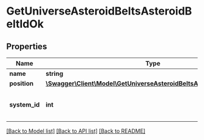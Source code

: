 # GetUniverseAsteroidBeltsAsteroidBeltIdOk

## Properties
Name | Type | Description | Notes
------------ | ------------- | ------------- | -------------
**name** | **string** | name string | 
**position** | [**\Swagger\Client\Model\GetUniverseAsteroidBeltsAsteroidBeltIdPosition**](GetUniverseAsteroidBeltsAsteroidBeltIdPosition.md) |  | 
**system_id** | **int** | The solar system this asteroid belt is in | 

[[Back to Model list]](../README.md#documentation-for-models) [[Back to API list]](../README.md#documentation-for-api-endpoints) [[Back to README]](../README.md)


